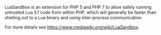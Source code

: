 LuaSandbox is an extension for PHP 5 and PHP 7 to allow safely
running untrusted Lua 5.1 code from within PHP, which will generally
be faster than shelling out to a Lua binary and using inter-process
communication.

For more details see <https://www.mediawiki.org/wiki/LuaSandbox>.

